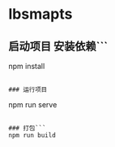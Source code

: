 ﻿# lbsmapts

## 启动项目 安装依赖```
npm install
```

### 运行项目
```
npm run serve
```

### 打包```
npm run build



